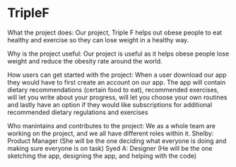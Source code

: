 # TripleF
What the project does: 
Our project, Triple F helps out obese people to eat healthy and exercise so they can lose weight in a healthy way. 

Why is the project useful:
Our project is useful as it helps obese people lose weight and reduce the obesity rate around the world. 

How users can get started with the project:
When a user download our app they would have to first create an account on our app. The app will contain dietary recommendations (certain food to eat), recommended exercises, will let you write about your progress, will let you choose your own routines and lastly have an option if they would like subscriptions for additional recommended dietary regulations and exercises 

Who manintains and contributes to the project:
We as a whole team are working on the project, and we all have different roles within it.
Shelby: Product Manager (She will be the one deciding what everyone is doing and making sure everyone is on task)
Syed A: Designer (He will be the one sketching the app, designing the app, and helping with the code)


